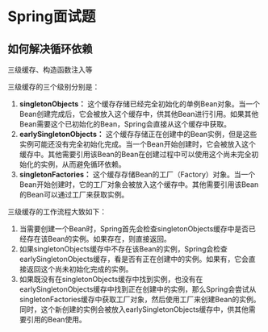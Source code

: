 # Spring面试题

## 如何解决循环依赖

三级缓存、构造函数注入等

三级缓存的三个级别分别是：

1. **singletonObjects：** 这个缓存存储已经完全初始化的单例Bean对象。当一个Bean创建完成后，它会被放入这个缓存中，供其他Bean进行引用。如果其他Bean需要这个已初始化的Bean，Spring会直接从这个缓存中获取。
2. **earlySingletonObjects：** 这个缓存存储正在创建中的Bean实例，但是这些实例可能还没有完全初始化完成。当一个Bean开始创建时，它会被放入这个缓存中。其他需要引用该Bean的Bean在创建过程中可以使用这个尚未完全初始化的实例，从而避免循环依赖。
3. **singletonFactories：** 这个缓存存储Bean的工厂（Factory）对象。当一个Bean开始创建时，它的工厂对象会被放入这个缓存中。其他需要引用该Bean的Bean可以通过工厂来获取实例。

三级缓存的工作流程大致如下：

1. 当需要创建一个Bean时，Spring首先会检查singletonObjects缓存中是否已经存在该Bean的实例。如果存在，则直接返回。
2. 如果singletonObjects缓存中不存在该Bean的实例，Spring会检查earlySingletonObjects缓存，看是否有正在创建中的实例。如果有，它会直接返回这个尚未初始化完成的实例。
3. 如果既没有在singletonObjects缓存中找到实例，也没有在earlySingletonObjects缓存中找到正在创建中的实例，那么Spring会尝试从singletonFactories缓存中获取工厂对象，然后使用工厂来创建Bean的实例。同时，这个新创建的实例会被放入earlySingletonObjects缓存中，供其他需要引用的Bean使用。